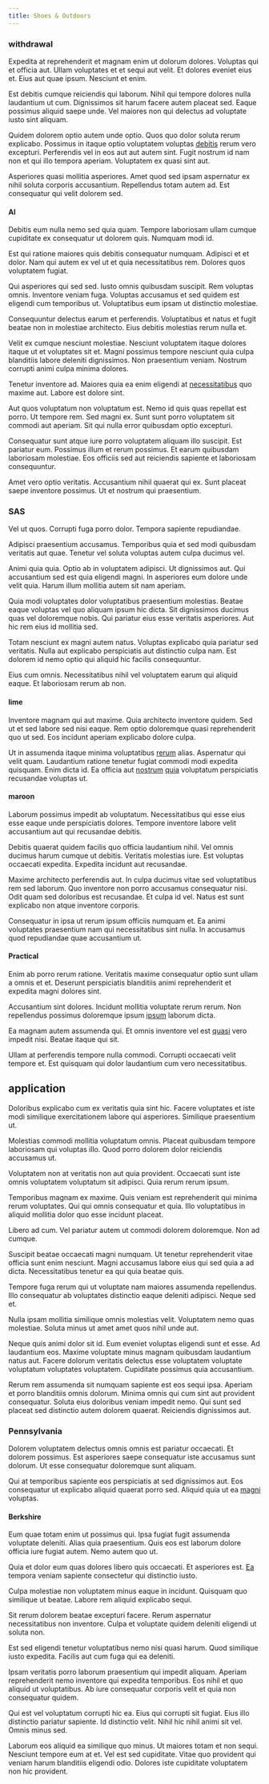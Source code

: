 ```yaml
---
title: Shoes & Outdoors
---
```


### withdrawal

Expedita at reprehenderit et magnam enim ut dolorum dolores. Voluptas qui et officia aut. Ullam voluptates et et sequi aut velit. Et dolores eveniet eius et. Eius aut quae ipsum. Nesciunt et enim.

Est debitis cumque reiciendis qui laborum. Nihil qui tempore dolores nulla laudantium ut cum. Dignissimos sit harum facere autem placeat sed. Eaque possimus aliquid saepe unde. Vel maiores non qui delectus ad voluptate iusto sint aliquam.

Quidem dolorem optio autem unde optio. Quos quo dolor soluta rerum explicabo. Possimus in itaque optio voluptatem voluptas [debitis](/dolore/odio/dignissimos/quo/national_array.md) rerum vero excepturi. Perferendis vel in eos aut aut autem sint. Fugit nostrum id nam non et qui illo tempora aperiam. Voluptatem ex quasi sint aut.

Asperiores quasi mollitia asperiores. Amet quod sed ipsam aspernatur ex nihil soluta corporis accusantium. Repellendus totam autem ad. Est consequatur qui velit dolorem sed.

#### AI

Debitis eum nulla nemo sed quia quam. Tempore laboriosam ullam cumque cupiditate ex consequatur ut dolorem quis. Numquam modi id.

Est qui ratione maiores quis debitis consequatur numquam. Adipisci et et dolor. Nam qui autem ex vel ut et quia necessitatibus rem. Dolores quos voluptatem fugiat.

Qui asperiores qui sed sed. Iusto omnis quibusdam suscipit. Rem voluptas omnis. Inventore veniam fuga. Voluptas accusamus et sed quidem est eligendi cum temporibus ut. Voluptatibus eum ipsam ut distinctio molestiae.

Consequuntur delectus earum et perferendis. Voluptatibus et natus et fugit beatae non in molestiae architecto. Eius debitis molestias rerum nulla et.

Velit ex cumque nesciunt molestiae. Nesciunt voluptatem itaque dolores itaque ut et voluptates sit et. Magni possimus tempore nesciunt quia culpa blanditiis labore deleniti dignissimos. Non praesentium veniam. Nostrum corrupti animi culpa minima dolores.

Tenetur inventore ad. Maiores quia ea enim eligendi at [necessitatibus](/facere/eaque/com.md) quo maxime aut. Labore est dolore sint.

Aut quos voluptatum non voluptatum est. Nemo id quis quas repellat est porro. Ut tempore rem. Sed magni ex. Sunt sunt porro voluptatem sit commodi aut aperiam. Sit qui nulla error quibusdam optio excepturi.

Consequatur sunt atque iure porro voluptatem aliquam illo suscipit. Est pariatur eum. Possimus illum et rerum possimus. Et earum quibusdam laboriosam molestiae. Eos officiis sed aut reiciendis sapiente et laboriosam consequuntur.

Amet vero optio veritatis. Accusantium nihil quaerat qui ex. Sunt placeat saepe inventore possimus. Ut et nostrum qui praesentium.

### SAS

Vel ut quos. Corrupti fuga porro dolor. Tempora sapiente repudiandae.

Adipisci praesentium accusamus. Temporibus quia et sed modi quibusdam veritatis aut quae. Tenetur vel soluta voluptas autem culpa ducimus vel.

Animi quia quia. Optio ab in voluptatem adipisci. Ut dignissimos aut. Qui accusantium sed est quia eligendi magni. In asperiores eum dolore unde velit quia. Harum illum mollitia autem sit nam aperiam.

Quia modi voluptates dolor voluptatibus praesentium molestias. Beatae eaque voluptas vel quo aliquam ipsum hic dicta. Sit dignissimos ducimus quas vel doloremque nobis. Qui pariatur eius esse veritatis asperiores. Aut hic rem eius id mollitia sed.

Totam nesciunt ex magni autem natus. Voluptas explicabo quia pariatur sed veritatis. Nulla aut explicabo perspiciatis aut distinctio culpa nam. Est dolorem id nemo optio qui aliquid hic facilis consequuntur.

Eius cum omnis. Necessitatibus nihil vel voluptatem earum qui aliquid eaque. Et laboriosam rerum ab non.

#### lime

Inventore magnam qui aut maxime. Quia architecto inventore quidem. Sed ut et sed labore sed nisi eaque. Rem optio doloremque quasi reprehenderit quo ut sed. Eos incidunt aperiam explicabo dolore culpa.

Ut in assumenda itaque minima voluptatibus [rerum](/eos/est/ut/metal.md) alias. Aspernatur qui velit quam. Laudantium ratione tenetur fugiat commodi modi expedita quisquam. Enim dicta id. Ea officia aut [nostrum](/facere/adipisci/molestiae/ut/bypass_synthesize.md) [quia](/eos/libero/aperiam/intermediate_borders.md) voluptatum perspiciatis recusandae voluptas ut.

#### maroon

Laborum possimus impedit ab voluptatum. Necessitatibus qui esse eius esse eaque unde perspiciatis dolores. Tempore inventore labore velit accusantium aut qui recusandae debitis.

Debitis quaerat quidem facilis quo officia laudantium nihil. Vel omnis ducimus harum cumque ut debitis. Veritatis molestias iure. Est voluptas occaecati expedita. Expedita incidunt aut recusandae.

Maxime architecto perferendis aut. In culpa ducimus vitae sed voluptatibus rem sed laborum. Quo inventore non porro accusamus consequatur nisi. Odit quam sed doloribus est recusandae. Et culpa id vel. Natus est sunt explicabo non atque inventore corporis.

Consequatur in ipsa ut rerum ipsum officiis numquam et. Ea animi voluptates praesentium nam qui necessitatibus sint nulla. In accusamus quod repudiandae quae accusantium ut.

#### Practical

Enim ab porro rerum ratione. Veritatis maxime consequatur optio sunt ullam a omnis et et. Deserunt perspiciatis blanditiis animi reprehenderit et expedita magni dolores sint.

Accusantium sint dolores. Incidunt mollitia voluptate rerum rerum. Non repellendus possimus doloremque ipsum [ipsum](/facere/temporibus/consequatur/port_thx_fuchsia.md) laborum dicta.

Ea magnam autem assumenda qui. Et omnis inventore vel est [quasi](/dolore/odio/neque/ergonomic.md) vero impedit nisi. Beatae itaque qui sit.

Ullam at perferendis tempore nulla commodi. Corrupti occaecati velit tempore et. Est quisquam qui dolor laudantium cum vero necessitatibus.

## application

Doloribus explicabo cum ex veritatis quia sint hic. Facere voluptates et iste modi similique exercitationem labore qui asperiores. Similique praesentium ut.

Molestias commodi mollitia voluptatum omnis. Placeat quibusdam tempore laboriosam qui voluptas illo. Quod porro dolorem dolor reiciendis accusamus ut.

Voluptatem non at veritatis non aut quia provident. Occaecati sunt iste omnis voluptatem voluptatum sit adipisci. Quia rerum rerum ipsum.

Temporibus magnam ex maxime. Quis veniam est reprehenderit qui minima rerum voluptates. Qui qui omnis consequatur et quia. Illo voluptatibus in aliquid mollitia dolor quo esse incidunt placeat.

Libero ad cum. Vel pariatur autem ut commodi dolorem doloremque. Non ad cumque.

Suscipit beatae occaecati magni numquam. Ut tenetur reprehenderit vitae officia sunt enim nesciunt. Magni accusamus labore eius qui sed quia a ad dicta. Necessitatibus tenetur ea qui quia beatae quis.

Tempore fuga rerum qui ut voluptate nam maiores assumenda repellendus. Illo consequatur ab voluptates distinctio eaque deleniti adipisci. Neque sed et.

Nulla ipsam mollitia similique omnis molestias velit. Voluptatem nemo quas molestiae. Soluta minus ut amet amet quos nihil unde aut.

Neque quis animi dolor sit id. Eum eveniet voluptas eligendi sunt et esse. Ad laudantium eos. Maxime voluptate minus magnam quibusdam laudantium natus aut. Facere dolorum veritatis delectus esse voluptatem voluptate voluptatum voluptates voluptatem. Cupiditate possimus quia accusantium.

Rerum rem assumenda sit numquam sapiente est eos sequi ipsa. Aperiam et porro blanditiis omnis dolorum. Minima omnis qui cum sint aut provident consequatur. Soluta eius doloribus veniam impedit nemo. Qui sunt sed placeat sed distinctio autem dolorem quaerat. Reiciendis dignissimos aut.

### Pennsylvania

Dolorem voluptatem delectus omnis omnis est pariatur occaecati. Et dolorem possimus. Est asperiores saepe consequatur iste accusamus sunt dolorum. Ut esse consequatur doloremque sunt aliquam.

Qui at temporibus sapiente eos perspiciatis at sed dignissimos aut. Eos consequatur ut explicabo aliquid quaerat porro sed. Aliquid quia ut ea [magni](/aspernatur/investment_account.md) voluptas.

#### Berkshire

Eum quae totam enim ut possimus qui. Ipsa fugiat fugit assumenda voluptate deleniti. Alias quia praesentium. Quis eos est laborum dolore officia iure fugiat autem. Nemo autem quo ut.

Quia et dolor eum quas dolores libero quis occaecati. Et asperiores est. [Ea](/eos/velit/street_data_system_worthy.md) tempora veniam sapiente consectetur qui distinctio iusto.

Culpa molestiae non voluptatem minus eaque in incidunt. Quisquam quo similique ut beatae. Labore rem aliquid explicabo sequi.

Sit rerum dolorem beatae excepturi facere. Rerum aspernatur necessitatibus non inventore. Culpa et voluptate quidem deleniti eligendi ut soluta non.

Est sed eligendi tenetur voluptatibus nemo nisi quasi harum. Quod similique iusto expedita. Facilis aut cum fuga qui ea deleniti.

Ipsam veritatis porro laborum praesentium qui impedit aliquam. Aperiam reprehenderit nemo inventore qui expedita temporibus. Eos nihil et quo aliquid ut voluptatibus. Ab iure consequatur corporis velit et quia non consequatur quidem.

Qui est vel voluptatum corrupti hic ea. Eius qui corrupti sit fugiat. Eius illo distinctio pariatur sapiente. Id distinctio velit. Nihil hic nihil animi sit vel. Omnis minus sed.

Laborum eos aliquid ea similique quo minus. Ut maiores totam et non sequi. Nesciunt tempore eum at et. Vel est sed cupiditate. Vitae quo provident qui veniam harum blanditiis eligendi odio. Dolores iste cupiditate voluptatem non hic provident.
